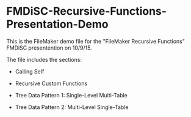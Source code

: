 # FMDiSC-Recursive-Functions-Presentation-Demo

This is the FileMaker demo file for the "FileMaker Recursive Functions" FMDiSC presentention on 10/9/15.

The file includes the sections:

- Calling Self

- Recursive Custom Functions

- Tree Data Pattern 1: Single-Level Multi-Table

- Tree Data Pattern 2: Multi-Level Single-Table
